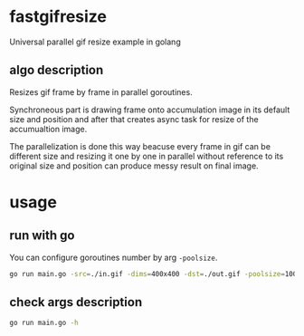 # fastgifresize

Universal parallel gif resize example in golang

## algo description
Resizes gif frame by frame in parallel goroutines. 

Synchroneous part is drawing frame onto accumulation image in its default size and position and after that creates async task for resize of the accumualtion image.

The parallelization is done this way beacuse every frame in gif can be different size and resizing it one by one in parallel without reference to its original size and position can produce messy result on final image.

# usage
## run with go
You can configure goroutines number by arg `-poolsize`.
```bash
go run main.go -src=./in.gif -dims=400x400 -dst=./out.gif -poolsize=100
```

## check args description
```bash
go run main.go -h
```
